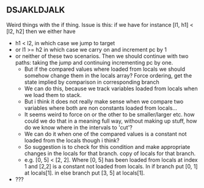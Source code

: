## DSJAKLDJALK 

Weird things with the if thing. Issue is this: if we have for instance [l1, h1] < [l2, h2] then we either have
* h1 < l2, in which case we jump to target 
* or l1 >= h2 in which case we carry on and increment pc by 1
* or neither of these two scenarios. Then we should continue with two paths: taking the jump and continuing incrementing pc by one. 
	* But if the compared values where loaded from locals we should somehow change them in the locals array? Force ordering, get the state implied by comparison in corresponding branch
	* We can do this, because we track variables loaded from locals when we load them to stack. 
	* But i think it does not really make sense when we compare two variables where both are non constants loaded from locals... 
	* It seems weird to force on or the other to be smaller/larger etc. how could we do that in a meaning full way, without making up stuff, how do we know where in the intervals to 'cut'?
	* We can do it when one of the compared values is a constant not loaded from the locals though i think? 
	* So suggestion is to check for this condition and make appropriate changes in the locals for that branch. copy of locals for that branch. 
	* e.g. [0, 5] < [2, 2]. Where [0, 5] has been loaded from locals at index 1 and [2,2] is a constant not loaded from locals. In if branch put [0, 1] at locals[1]. in else branch put [3, 5] at locals[1].
* ???
